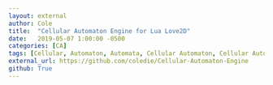 ```yaml
---
layout: external
author: Cole
title:  "Cellular Automaton Engine for Lua Love2D"
date:   2019-05-07 1:00:00 -0500
categories: [CA]
tags: [Cellular, Automaton, Automata, Cellular Automaton, Cellular Automata, Engine, Love2D, Lua, Lua Love2d]
external_url: https://github.com/coledie/Cellular-Automaton-Engine
github: True
---
```

